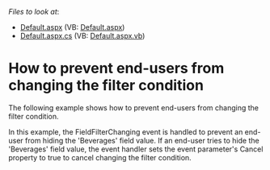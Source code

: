 <!-- default file list -->
*Files to look at*:

* [Default.aspx](./CS/ASPxPivotGrid_CancelFilterChange/Default.aspx) (VB: [Default.aspx](./VB/ASPxPivotGrid_CancelFilterChange/Default.aspx))
* [Default.aspx.cs](./CS/ASPxPivotGrid_CancelFilterChange/Default.aspx.cs) (VB: [Default.aspx.vb](./VB/ASPxPivotGrid_CancelFilterChange/Default.aspx.vb))
<!-- default file list end -->
# How to prevent end-users from changing the filter condition


<p>The following example shows how to prevent end-users from changing the filter condition.</p><p>In this example, the FieldFilterChanging event is handled to prevent an end-user from hiding the 'Beverages' field value. If an end-user tries to hide the 'Beverages' field value, the event handler sets the event parameter's Cancel property to true to cancel changing the filter condition.<br />
</p>

<br/>


